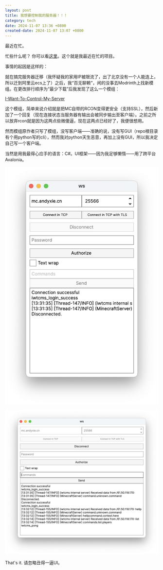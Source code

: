 ```yaml
---
layout: post
title: 我想要控制我的服务器！！！
category: tech
date: 2024-11-07 13:36 +0800
created-date: 2024-11-07 13:07 +0800
---
```


最近在忙。

忙些什么呢？ 你可以看[这里](https://github.com/AXCWG/IWTCMS-Client)。这个就是我最近在忙的项目。 

事情的起因是这样的：

就在搞完服务器迁移（我怀疑我的家用IP被限流了，出了北京没有一个人能连上，所以迁到阿里云ecs上了）之后，我“百无聊赖”，闲的没事去Modrinth上找新模组。在更改排行顺序为“最少下载”后我发现了这么一个模组：

[I-Want-To-Control-My-Server](https://modrinth.com/mod/i-want-to-control-my-server)

这个模组，简单来说介绍就是把MC自带的RCON变得更安全（支持SSL），然后新加了一个回复（现在连接状态当服务器有输出会被同步输出至客户端）。之前之所以放弃rcon就是因为这两点些微傻逼，现在这两点已经好了，我便很想用。

然而模组原作者只写了模组，没写客户端——准确的说，没有写GUI（repo根目录有个用python写的cli），然而我对python天生恶意，再加上没有GUI，所以我决定自己写一个客户端。

当然是用我最得心应手的语言：C#。UI框架——因为我足够懒惰——用了跨平台Avalonia。

![scrshot1](</assets/images/Screenshot 2024-11-07 at 13.31.53.png>)

![scrshot2](</assets/images/Screenshot 2024-11-07 at 13.32.26.png>)

That's it. 请忽略丑得一逼UI。